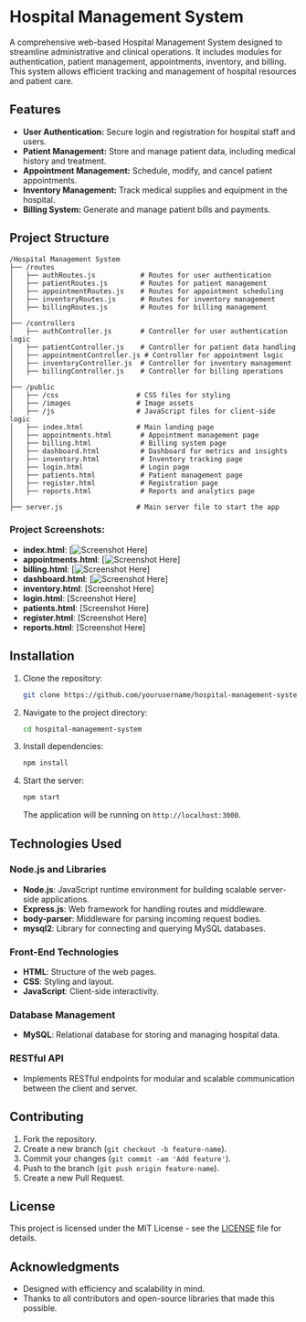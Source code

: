 # Hospital Management System

A comprehensive web-based Hospital Management System designed to streamline administrative and clinical operations. It includes modules for authentication, patient management, appointments, inventory, and billing. This system allows efficient tracking and management of hospital resources and patient care.

## Features
- **User Authentication:** Secure login and registration for hospital staff and users.
- **Patient Management:** Store and manage patient data, including medical history and treatment.
- **Appointment Management:** Schedule, modify, and cancel patient appointments.
- **Inventory Management:** Track medical supplies and equipment in the hospital.
- **Billing System:** Generate and manage patient bills and payments.

## Project Structure

```
/Hospital Management System
├── /routes
│   ├── authRoutes.js           # Routes for user authentication
│   ├── patientRoutes.js        # Routes for patient management
│   ├── appointmentRoutes.js    # Routes for appointment scheduling
│   ├── inventoryRoutes.js      # Routes for inventory management
│   ├── billingRoutes.js        # Routes for billing management
│
├── /controllers
│   ├── authController.js       # Controller for user authentication logic
│   ├── patientController.js    # Controller for patient data handling
│   ├── appointmentController.js # Controller for appointment logic
│   ├── inventoryController.js  # Controller for inventory management
│   ├── billingController.js    # Controller for billing operations
│
├── /public
│   ├── /css                   # CSS files for styling
│   ├── /images                # Image assets
│   ├── /js                    # JavaScript files for client-side logic
│   ├── index.html             # Main landing page
│   ├── appointments.html       # Appointment management page
│   ├── billing.html            # Billing system page
│   ├── dashboard.html          # Dashboard for metrics and insights
│   ├── inventory.html          # Inventory tracking page
│   ├── login.html              # Login page
│   ├── patients.html           # Patient management page
│   ├── register.html           # Registration page
│   ├── reports.html            # Reports and analytics page
│
├── server.js                  # Main server file to start the app
```

### Project Screenshots:

- **index.html**: [![Screenshot Here](https://github.com/Moh-Sad/Hospital-Management-System/blob/master/public/images/appointments.png)]
- **appointments.html**: [![Screenshot Here](https://github.com/Moh-Sad/Hospital-Management-System/blob/master/public/images/appointments.png)]
- **billing.html**: [![Screenshot Here](https://github.com/Moh-Sad/Hospital-Management-System/blob/master/public/images/appointments.png)]
- **dashboard.html**: [![Screenshot Here](https://github.com/Moh-Sad/Hospital-Management-System/blob/master/public/images/appointments.png)]
- **inventory.html**: [Screenshot Here]
- **login.html**: [Screenshot Here]
- **patients.html**: [Screenshot Here]
- **register.html**: [Screenshot Here]
- **reports.html**: [Screenshot Here]

## Installation

1. Clone the repository:
   ```bash
   git clone https://github.com/yourusername/hospital-management-system.git
   ```

2. Navigate to the project directory:
   ```bash
   cd hospital-management-system
   ```

3. Install dependencies:
   ```bash
   npm install
   ```

4. Start the server:
   ```bash
   npm start
   ```

   The application will be running on `http://localhost:3000`.

## Technologies Used

### Node.js and Libraries
- **Node.js**: JavaScript runtime environment for building scalable server-side applications.
- **Express.js**: Web framework for handling routes and middleware.
- **body-parser**: Middleware for parsing incoming request bodies.
- **mysql2**: Library for connecting and querying MySQL databases.

### Front-End Technologies
- **HTML**: Structure of the web pages.
- **CSS**: Styling and layout.
- **JavaScript**: Client-side interactivity.

### Database Management
- **MySQL**: Relational database for storing and managing hospital data.

### RESTful API
- Implements RESTful endpoints for modular and scalable communication between the client and server.

## Contributing

1. Fork the repository.
2. Create a new branch (`git checkout -b feature-name`).
3. Commit your changes (`git commit -am 'Add feature'`).
4. Push to the branch (`git push origin feature-name`).
5. Create a new Pull Request.

## License

This project is licensed under the MIT License - see the [LICENSE](LICENSE) file for details.

## Acknowledgments
- Designed with efficiency and scalability in mind.
- Thanks to all contributors and open-source libraries that made this possible.